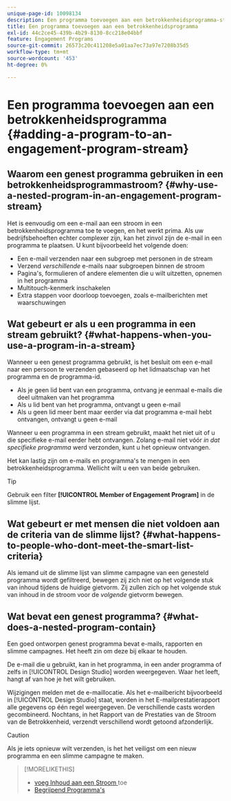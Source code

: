 ```yaml
---
unique-page-id: 10098134
description: Een programma toevoegen aan een betrokkenheidsprogramma-stream - Marketo Docs - Productdocumentatie
title: Een programma toevoegen aan een betrokkenheidsprogramma
exl-id: 44c2ce45-439b-4b29-8130-8cc218e04bbf
feature: Engagement Programs
source-git-commit: 26573c20c411208e5a01aa7ec73a97e7208b35d5
workflow-type: tm+mt
source-wordcount: '453'
ht-degree: 0%

---
```


# Een programma toevoegen aan een betrokkenheidsprogramma {#adding-a-program-to-an-engagement-program-stream}

## Waarom een genest programma gebruiken in een betrokkenheidsprogrammastroom? {#why-use-a-nested-program-in-an-engagement-program-stream}

Het is eenvoudig om een e-mail aan een stroom in een betrokkenheidsprogramma toe te voegen, en het werkt prima. Als uw bedrijfsbehoeften echter complexer zijn, kan het zinvol zijn de e-mail in een programma te plaatsen. U kunt bijvoorbeeld het volgende doen:

* Een e-mail verzenden naar een subgroep met personen in de stream
* Verzend *verschillende* e-mails naar subgroepen binnen de stroom
* Pagina&#39;s, formulieren of andere elementen die u wilt uitzetten, opnemen in het programma
* Multitouch-kenmerk inschakelen
* Extra stappen voor doorloop toevoegen, zoals e-mailberichten met waarschuwingen

## Wat gebeurt er als u een programma in een stream gebruikt? {#what-happens-when-you-use-a-program-in-a-stream}

Wanneer u een genest programma gebruikt, is het besluit om een e-mail naar een persoon te verzenden gebaseerd op het lidmaatschap van het programma en de programma-id.

* Als je geen lid bent van een programma, ontvang je eenmaal e-mails die deel uitmaken van het programma
* Als u lid bent van het programma, ontvangt u geen e-mail
* Als u geen lid meer bent maar eerder via dat programma e-mail hebt ontvangen, ontvangt u geen e-mail

Wanneer u een programma in een stream gebruikt, maakt het niet uit of u die specifieke e-mail eerder hebt ontvangen. Zolang e-mail niet vóór *in dat specifieke programma* werd verzonden, kunt u het opnieuw ontvangen.

Het kan lastig zijn om e-mails en programma&#39;s te mengen in een betrokkenheidsprogramma. Wellicht wilt u een van beide gebruiken.

>[!TIP]
>
>Gebruik een filter **[!UICONTROL Member of Engagement Program]** in de slimme lijst.

## Wat gebeurt er met mensen die niet voldoen aan de criteria van de slimme lijst? {#what-happens-to-people-who-dont-meet-the-smart-list-criteria}

Als iemand uit de slimme lijst van slimme campagne van een genesteld programma wordt gefiltreerd, bewegen zij zich niet op het volgende stuk van inhoud tijdens de huidige gietvorm. Zij zullen zich op het volgende stuk van inhoud in de stroom voor de *volgende* gietvorm bewegen.

## Wat bevat een genest programma? {#what-does-a-nested-program-contain}

Een goed ontworpen genest programma bevat e-mails, rapporten en slimme campagnes. Het heeft zin om deze bij elkaar te houden.

De e-mail die u gebruikt, kan in het programma, in een ander programma of zelfs in [!UICONTROL Design Studio] worden weergegeven. Waar het leeft, hangt af van hoe je het wilt gebruiken.

Wijzigingen melden met de e-maillocatie. Als het e-mailbericht bijvoorbeeld in [!UICONTROL Design Studio] staat, worden in het E-mailprestatierapport alle gegevens op één regel weergegeven. De verschillende casts worden gecombineerd. Nochtans, in het Rapport van de Prestaties van de Stroom van de Betrokkenheid, verzendt verschillend wordt getoond afzonderlijk.

>[!CAUTION]
>
>Als je iets opnieuw wilt verzenden, is het het veiligst om een nieuw programma en een slimme campagne te maken.

>[!MORELIKETHIS]
>
>* [ voeg Inhoud aan een Stroom ](/help/marketo/product-docs/email-marketing/drip-nurturing/creating-an-engagement-program/add-content-to-a-stream.md) toe
>* [ Begrijpend Programma&#39;s ](/help/marketo/product-docs/core-marketo-concepts/programs/creating-programs/understanding-programs.md)
